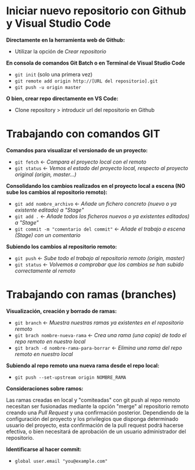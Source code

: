 
# Iniciar nuevo repositorio con Github y Visual Studio Code
	
**Directamente en la herramienta web de Github:**
- Utilizar la opción de *Crear repositorio*

**En consola de comandos Git Batch o en Terminal de Visual Studio Code**

- `git init` (solo una primera vez)
- `git remote add origin http://[URL del repositorio].git`
- `git push -u origin master`

**O bien, crear repo directamente en VS Code:**
- Clone repository > introducir url del repositorio en Github


# Trabajando con comandos GIT

**Comandos para visualizar el versionado de un proyecto:**

- `git fetch` <- *Compara el proyecto local con el remoto*
- `git status` <- *Vemos el estado del proyecto local, respecto al proyecto original (origin, master...)*

**Consolidando los cambios realizados en el proyecto local a escena (NO sube los cambios al repositorio remoto):**

- `git add nombre_archivo` <- *Añade un fichero concreto (nuevo o ya existente editado) a "Stage"*
- `git add .` <- *Añade todos los ficheros nuevos o ya existentes editados) a "Stage"*
- `git commit -m "comentario del commit"` <- *Añade el trabajo a escena (Stage) con un comentario*

**Subiendo los cambios al repositorio remoto:**

- `git push` <- *Sube todo el trabajo al repositorio remoto (origin, master)*
- `git status` <- *Volvemos a comprobar que los cambios se han subido correctamente al remoto*

# Trabajando con ramas (branches)

**Visualización, creación y borrado de ramas:**

- `git branch` <- *Muestra nuestras ramas ya existentes en el repositorio remoto*
- `git brach nombre-nueva-rama`  <- *Crea una rama (una copia) de todo el repo remoto en nuestro local*
- `git brach -d nombre-rama-para-borrar` <- *Elimina una rama del repo remoto en nuestro local*

**Subiendo al repo remoto una nueva rama desde el repo local:**

- `git push --set-upstream origin NOMBRE_RAMA`

**Consideraciones sobre ramos:**

Las ramas creadas en local y "comiteadas" con git push al repo remoto necesitan ser fusionadas mediante la opción "merge" al repositorio remoto creando una *Pull Request* y una confirmación posterior. 
Dependiendo de la configuración del proyecto y los privilegios que disponga determinado usuario del proyecto, esta confirmación de la pull request podrá hacerse efectiva, o bien necesitará de aprobación de un usuario administrador del repositorio.

**Identificarse al hacer commit:**

- `global user.email "you@example.com"`
